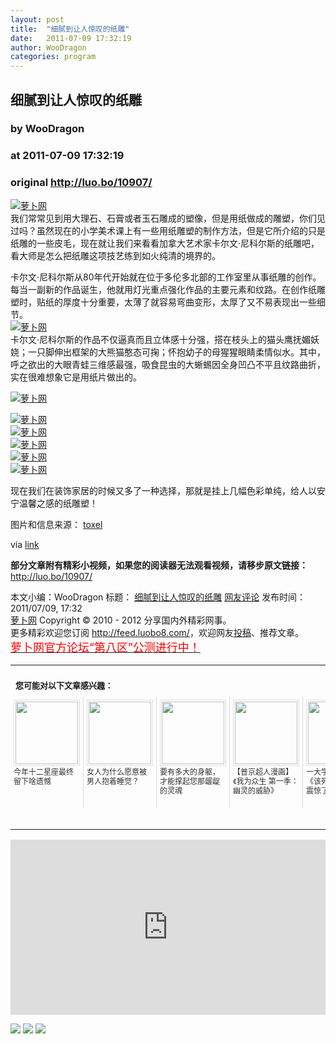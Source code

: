 ```yaml
---
layout: post
title:  "细腻到让人惊叹的纸雕"
date:   2011-07-09 17:32:19
author: WooDragon
categories: program
---
```


## 细腻到让人惊叹的纸雕
### by WooDragon
### at 2011-07-09 17:32:19
### original <http://luo.bo/10907/>

<p><a title="萝卜网" href="http://dulei.si/files/2011/07/09/f3f27a324736617f20abbf2ffd806f6d.0t54i1.png"><img src="http://dulei.si/files/2011/07/09/f3f27a324736617f20abbf2ffd806f6d.0t54i1.png" alt="萝卜网" border="0"></a><br> 我们常常见到用大理石、石膏或者玉石雕成的塑像，但是用纸做成的雕塑，你们见过吗？虽然现在的小学美术课上有一些用纸雕塑的制作方法，但是它所介绍的只是纸雕的一些皮毛，现在就让我们来看看加拿大艺术家卡尔文·尼科尔斯的纸雕吧，看大师是怎么把纸雕这项技艺练到如火纯清的境界的。</p><p>卡尔文·尼科尔斯从80年代开始就在位于多伦多北部的工作室里从事纸雕的创作。每当一副新的作品诞生，他就用灯光重点强化作品的主要元素和纹路。在创作纸雕塑时，贴纸的厚度十分重要，太薄了就容易弯曲变形，太厚了又不易表现出一些细节。<br> <a title="萝卜网" href="http://dulei.si/files/2011/07/09/68053af2923e00204c3ca7c6a3150cf7.4tqt5z.png"><img src="http://dulei.si/files/2011/07/09/68053af2923e00204c3ca7c6a3150cf7.4tqt5z.png" alt="萝卜网" border="0"></a><span></span><br> 卡尔文·尼科尔斯的作品不仅逼真而且立体感十分强，搭在枝头上的猫头鹰抚媚妖娆；一只脚伸出框架的大熊猫憨态可掬；怀抱幼子的母猩猩眼睛柔情似水。其中，呼之欲出的大眼青蛙三维感最强，吸食昆虫的大蜥蜴因全身凹凸不平且纹路曲折，实在很难想象它是用纸片做出的。</p><p><a title="萝卜网" href="http://dulei.si/files/2011/07/09/dc82d632c9fcecb0778afbc7924494a6.oneihb.png"><img src="http://dulei.si/files/2011/07/09/dc82d632c9fcecb0778afbc7924494a6.oneihb.png" alt="萝卜网" border="0"></a></p><p><a title="萝卜网" href="http://dulei.si/files/2011/07/09/c8fbbc86abe8bd6a5eb6a3b4d0411301.0b5dtx.png"><img src="http://dulei.si/files/2011/07/09/c8fbbc86abe8bd6a5eb6a3b4d0411301.0b5dtx.png" alt="萝卜网" border="0"></a><br> <a title="萝卜网" href="http://dulei.si/files/2011/07/09/3328bdf9a4b9504b9398284244fe97c2.8txnyg.png"><img src="http://dulei.si/files/2011/07/09/3328bdf9a4b9504b9398284244fe97c2.8txnyg.png" alt="萝卜网" border="0"></a><br> <a title="萝卜网" href="http://dulei.si/files/2011/07/09/38db3aed920cf82ab059bfccbd02be6a.zcnvha.png"><img src="http://dulei.si/files/2011/07/09/38db3aed920cf82ab059bfccbd02be6a.zcnvha.png" alt="萝卜网" border="0"></a><br> <a title="萝卜网" href="http://dulei.si/files/2011/07/09/217eedd1ba8c592db97d0dbe54c7adfc.s4ysc6.png"><img src="http://dulei.si/files/2011/07/09/217eedd1ba8c592db97d0dbe54c7adfc.s4ysc6.png" alt="萝卜网" border="0"></a><br> <a title="萝卜网" href="http://dulei.si/files/2011/07/09/9e3cfc48eccf81a0d57663e129aef3cb.aa6bew.png"><img src="http://dulei.si/files/2011/07/09/9e3cfc48eccf81a0d57663e129aef3cb.aa6bew.png" alt="萝卜网" border="0"></a></p><p>现在我们在装饰家居的时候又多了一种选择，那就是挂上几幅色彩单纯，给人以安宁温馨之感的纸雕塑！</p><p>图片和信息来源： <a href="http://www.toxel.com/inspiration/2011/07/01/incredible-paper-sculptures/">toxel</a></p><p>via <a href="http://www.guokr.com/article/49562/">link</a></p><p><strong>部分文章附有精彩小视频，如果您的阅读器无法观看视频，请移步原文链接：</strong> <a href="http://luo.bo/10907/" title="细腻到让人惊叹的纸雕">http://luo.bo/10907/</a></p> 本文小编：WooDragon 标题： <a href="http://luo.bo/10907/" title="细腻到让人惊叹的纸雕">细腻到让人惊叹的纸雕</a> <a href="http://luo.bo/10907/#comments" title="to the comments">网友评论</a> 发布时间：2011/07/09, 17:32 <br> <a href="http://luo.bo/" title="萝卜网 - 人人都是艺术家">萝卜网</a> Copyright ©   2010 - 2012 分享国内外精彩网事。<br> 更多精彩欢迎您订阅 <a href="http://feed.luobo8.com/">http://feed.luobo8.com/</a>，欢迎网友<a href="http://luo.bo/delivery/">投稿</a>、推荐文章。<br> <a href="http://luo.bo/8888/"><font color="red" size="4">萝卜网官方论坛“第八区”公测进行中！</font></a><br><table cellspacing="0" cellpadding="3" border="0" style="clear:both"><tr><td colspan="5"><b><font size="-1" style="display:block!important;padding:20px 0 5px!important">您可能对以下文章感兴趣：</font></b></td></tr><tr><td width="106" valign="top" style="padding:5px!important;margin:0!important"> <a title="今年十二星座最终留下啥遗憾" style="text-decoration:none!important" href="http://app.wumii.com/ext/redirect.htm?url=http%3A%2F%2Fluo.bo%2F2519%2F&amp;from=http%3A%2F%2Fluo.bo%2F10907%2F"> <img style="margin:0!important;padding:2px!important;border:1px solid #dddddd!important;width:100px!important;height:100px!important" src="http://static.wumii.com/site_images/2010/11/13/971123.gif" width="100px" height="100px"><br> <font size="-1" color="#333333" style="display:block!important;line-height:15px!important;width:106px!important;font:12px/15px arial!important;height:60px!important;margin:3px 0 0 0!important;padding:0!important;overflow:hidden!important">今年十二星座最终留下啥遗憾</font> </a></td><td width="106" valign="top" style="padding:5px!important;margin:0!important;border-left:1px solid #dddddd!important"> <a title="女人为什么愿意被男人抱着睡觉？" style="text-decoration:none!important" href="http://app.wumii.com/ext/redirect.htm?url=http%3A%2F%2Fluo.bo%2F2246%2F&amp;from=http%3A%2F%2Fluo.bo%2F10907%2F"> <img style="margin:0!important;padding:2px!important;border:1px solid #dddddd!important;width:100px!important;height:100px!important" src="http://static.wumii.com/site_images/2010/11/04/920214.jpg" width="100px" height="100px"><br> <font size="-1" color="#333333" style="display:block!important;line-height:15px!important;width:106px!important;font:12px/15px arial!important;height:60px!important;margin:3px 0 0 0!important;padding:0!important;overflow:hidden!important">女人为什么愿意被男人抱着睡觉？</font> </a></td><td width="106" valign="top" style="padding:5px!important;margin:0!important;border-left:1px solid #dddddd!important"> <a title="要有多大的身躯，才能撑起您那龌龊的灵魂" style="text-decoration:none!important" href="http://app.wumii.com/ext/redirect.htm?url=http%3A%2F%2Fluo.bo%2F10566%2F&amp;from=http%3A%2F%2Fluo.bo%2F10907%2F"> <img style="margin:0!important;padding:2px!important;border:1px solid #dddddd!important;width:100px!important;height:100px!important" src="http://static.wumii.com/site_images/2011/07/04/15982511.jpg" width="100px" height="100px"><br> <font size="-1" color="#333333" style="display:block!important;line-height:15px!important;width:106px!important;font:12px/15px arial!important;height:60px!important;margin:3px 0 0 0!important;padding:0!important;overflow:hidden!important">要有多大的身躯，才能撑起您那龌龊的灵魂</font> </a></td><td width="106" valign="top" style="padding:5px!important;margin:0!important;border-left:1px solid #dddddd!important"> <a title="【普京超人漫画】《我为众生 第一季：幽灵的威胁》" style="text-decoration:none!important" href="http://app.wumii.com/ext/redirect.htm?url=http%3A%2F%2Fluo.bo%2F8740%2F&amp;from=http%3A%2F%2Fluo.bo%2F10907%2F"> <img style="margin:0!important;padding:2px!important;border:1px solid #dddddd!important;width:100px!important;height:100px!important" src="http://static.wumii.com/site_images/2011/06/16/9721403.jpg" width="100px" height="100px"><br> <font size="-1" color="#333333" style="display:block!important;line-height:15px!important;width:106px!important;font:12px/15px arial!important;height:60px!important;margin:3px 0 0 0!important;padding:0!important;overflow:hidden!important">【普京超人漫画】《我为众生 第一季：幽灵的威胁》</font> </a></td><td width="106" valign="top" style="padding:5px!important;margin:0!important;border-left:1px solid #dddddd!important"> <a title="一大学生毕业作品《该死的胖子》，我震惊了" style="text-decoration:none!important" href="http://app.wumii.com/ext/redirect.htm?url=http%3A%2F%2Fluo.bo%2F5248%2F&amp;from=http%3A%2F%2Fluo.bo%2F10907%2F"> <img style="margin:0!important;padding:2px!important;border:1px solid #dddddd!important;width:100px!important;height:100px!important" src="http://static.wumii.com/site_images/2011/02/28/2999470.png" width="100px" height="100px"><br> <font size="-1" color="#333333" style="display:block!important;line-height:15px!important;width:106px!important;font:12px/15px arial!important;height:60px!important;margin:3px 0 0 0!important;padding:0!important;overflow:hidden!important">一大学生毕业作品《该死的胖子》，我震惊了</font> </a></td></tr><tr><td colspan="5" align="right"> <a style="text-decoration:none!important" href="http://www.wumii.com/widget/relatedItems.htm" title="无觅相关文章插件"> <font size="-1" color="#bbbbbb" style="display:block!important;font-family:arial!important;padding:5px 0!important;font-size:12px!important;color:#bbb!important">无觅</font> </a></td></tr></table><p><iframe src="http://feedads.g.doubleclick.net/~ah/f/7sv1ooo89v8jfelhdjk8plpa64/300/250?ca=1&amp;fh=280#http%3A%2F%2Fluo.bo%2F10907%2F" width="100%" height="280" frameborder="0" scrolling="no" marginwidth="0" marginheight="0"></iframe></p><div>
<a href="http://feeds.feedburner.com/~ff/tamd?a=63FnFyXUg2g:1CbgQiBbvXs:yIl2AUoC8zA"><img src="http://feeds.feedburner.com/~ff/tamd?d=yIl2AUoC8zA" border="0"></a> <a href="http://feeds.feedburner.com/~ff/tamd?a=63FnFyXUg2g:1CbgQiBbvXs:qj6IDK7rITs"><img src="http://feeds.feedburner.com/~ff/tamd?d=qj6IDK7rITs" border="0"></a> <a href="http://feeds.feedburner.com/~ff/tamd?a=63FnFyXUg2g:1CbgQiBbvXs:-BTjWOF_DHI"><img src="http://feeds.feedburner.com/~ff/tamd?i=63FnFyXUg2g:1CbgQiBbvXs:-BTjWOF_DHI" border="0"></a>
</div>